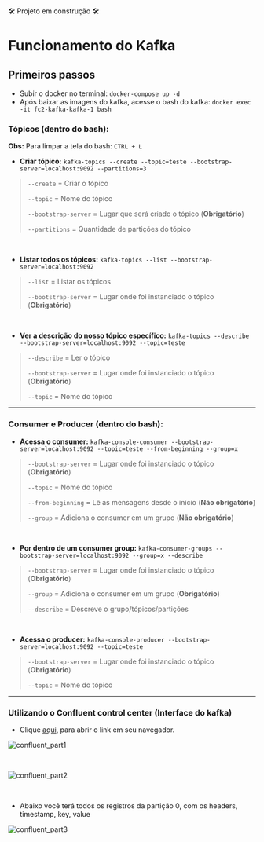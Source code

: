 🛠️ Projeto em construção 🛠️
# Funcionamento do Kafka

## Primeiros passos

- Subir o docker no terminal: ```docker-compose up -d```
- Após baixar as imagens do kafka, acesse o bash do kafka: ```docker exec -it fc2-kafka-kafka-1 bash```

### Tópicos (dentro do bash):
**Obs:** Para limpar a tela do bash: `CTRL + L`

- **Criar tópico:** ```kafka-topics --create --topic=teste --bootstrap-server=localhost:9092 --partitions=3```
> `--create` = Criar o tópico
> 
> `--topic` = Nome do tópico
> 
> `--bootstrap-server` = Lugar que será criado o tópico (**Obrigatório**)
> 
> `--partitions` = Quantidade de partições do tópico

<br>

- **Listar todos os tópicos:** ```kafka-topics --list --bootstrap-server=localhost:9092```
> `--list` = Listar os tópicos
> 
> `--bootstrap-server` = Lugar onde foi instanciado o tópico (**Obrigatório**)

<br>

- **Ver a descrição do nosso tópico específico:** `kafka-topics --describe --bootstrap-server=localhost:9092 --topic=teste`
> `--describe` = Ler o tópico
>
> `--bootstrap-server` = Lugar onde foi instanciado o tópico (**Obrigatório**)
>
> `--topic` = Nome do tópico

---

### Consumer e Producer (dentro do bash):

- **Acessa o consumer:** `kafka-console-consumer --bootstrap-server=localhost:9092 --topic=teste --from-beginning --group=x`
> `--bootstrap-server` = Lugar onde foi instanciado o tópico (**Obrigatório**)
>
> `--topic` = Nome do tópico
> 
> `--from-beginning` = Lê as mensagens desde o início (**Não obrigatório**)
>
> `--group` = Adiciona o consumer em um grupo (**Não obrigatório**)

<br>

- **Por dentro de um consumer group:** `kafka-consumer-groups --bootstrap-server=localhost:9092 --group=x --describe`
> `--bootstrap-server` = Lugar onde foi instanciado o tópico (**Obrigatório**)
>
> `--group` = Adiciona o consumer em um grupo (**Obrigatório**)
> 
> `--describe` = Descreve o grupo/tópicos/partições

<br>

- **Acessa o producer:** `kafka-console-producer --bootstrap-server=localhost:9092 --topic=teste`
> `--bootstrap-server` = Lugar onde foi instanciado o tópico (**Obrigatório**)
>
> `--topic` = Nome do tópico

---

### Utilizando o Confluent control center (Interface do kafka)

- Clique [aqui](http://localhost:9021/), para abrir o link em seu navegador.

![confluent_part1](https://github.com/gui-meireles/fc2-kafka/assets/88151632/2481ff12-8e4b-483c-9bdf-af36afeae330)

<br>

![confluent_part2](https://github.com/gui-meireles/fc2-kafka/assets/88151632/996cbfdc-bd07-496b-95ac-c2ee2ac43a68)

<br>

- Abaixo você terá todos os registros da partição 0, com os headers, timestamp, key, value

![confluent_part3](https://github.com/gui-meireles/fc2-kafka/assets/88151632/1b0560e2-dbde-4aa2-814a-a8a6137ae264)
